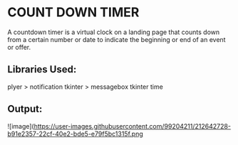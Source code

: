 # COUNT DOWN TIMER
A countdown timer is a virtual clock on a landing page that counts down from a certain number or date to indicate the beginning or end of an event or offer.

## Libraries Used:
plyer > notification
tkinter > messagebox
tkinter
time

## Output:
![image](https://user-images.githubusercontent.com/99204211/212642728-b91e2357-22cf-40e2-bde5-e79f5bc1315f.png
